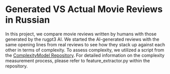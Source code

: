 # Generated VS Actual Movie Reviews in Russian

In this project, we compare movie reviews written by humans with those generated by the rugpt3 AI. We started the AI-generated reviews with the same opening lines from real reviews to see how they stack up against each other in terms of complexity.
To assess complexity, we utilized a script from the [ComplexityModel Repository](https://github.com/PlainDocument/Complexity-models). For detailed information on the complexity measurement process, please refer to feature_extractor.py within the repository.

